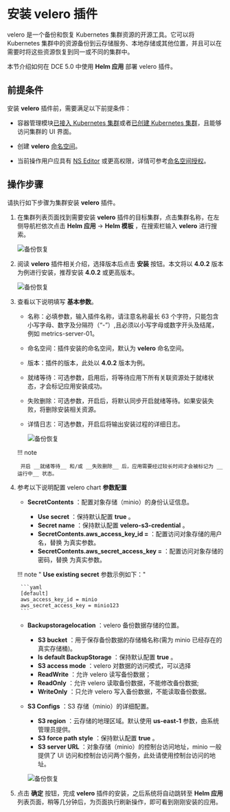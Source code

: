 # 安装 velero 插件

velero 是一个备份和恢复 Kubernetes 集群资源的开源工具。它可以将 Kubernetes 集群中的资源备份到云存储服务、本地存储或其他位置，并且可以在需要时将这些资源恢复到同一或不同的集群中。

本节介绍如何在 DCE 5.0 中使用 __Helm 应用__ 部署 velero 插件。 

## 前提条件

安装 __velero__ 插件前，需要满足以下前提条件：

- 容器管理模块[已接入 Kubernetes 集群](../clusters/integrate-cluster.md)或者[已创建 Kubernetes 集群](../clusters/create-cluster.md)，且能够访问集群的 UI 界面。

- 创建 __velero__ [命名空间](../namespaces/createns.md)。

- 当前操作用户应具有 [NS Editor](../permissions/permission-brief.md#ns-editor) 或更高权限，详情可参考[命名空间授权](../namespaces/createns.md)。

## 操作步骤

请执行如下步骤为集群安装 __velero__ 插件。

1. 在集群列表页面找到需要安装 __velero__ 插件的目标集群，点击集群名称，在左侧导航栏依次点击 __Helm 应用__ -> __Helm 模板__ ，在搜索栏输入 __velero__ 进行搜索。

    ![备份恢复](https://docs.daocloud.io/daocloud-docs-images/docs/kpanda/images/backup1.png)

2. 阅读 __velero__ 插件相关介绍，选择版本后点击 __安装__ 按钮。本文将以 __4.0.2__ 版本为例进行安装，推荐安装 __4.0.2__ 或更高版本。

    ![备份恢复](https://docs.daocloud.io/daocloud-docs-images/docs/zh/docs/kpanda/images/backup2.png)

3. 查看以下说明填写 **基本参数**。

    - 名称：必填参数，输入插件名称，请注意名称最长 63 个字符，只能包含小写字母、数字及分隔符（“-”）,且必须以小写字母或数字开头及结尾，例如 metrics-server-01。
    - 命名空间：插件安装的命名空间，默认为 __velero__ 命名空间。
    - 版本：插件的版本，此处以 __4.0.2__ 版本为例。
    - 就绪等待：可选参数，启用后，将等待应用下所有关联资源处于就绪状态，才会标记应用安装成功。
    - 失败删除：可选参数，开启后，将默认同步开启就绪等待。如果安装失败，将删除安装相关资源。
    - 详情日志：可选参数，开启后将输出安装过程的详细日志。

        ![备份恢复](https://docs.daocloud.io/daocloud-docs-images/docs/zh/docs/kpanda/images/backup3.png)

    !!! note

        开启 __就绪等待__ 和/或 __失败删除__ 后，应用需要经过较长时间才会被标记为 __运行中__ 状态。

4. 参考以下说明配置 velero chart **参数配置**

    - __SecretContents__ ：配置对象存储（minio）的身份认证信息。

        - __Use secret__ ：保持默认配置 __true__ 。
        - __Secret name__ ：保持默认配置 __velero-s3-credential__ 。
        - __SecretContents.aws_access_key_id = <modifiy>__ ：配置访问对象存储的用户名，替换 __<modifiy>__ 为真实参数。
        - __SecretContents.aws_secret_access_key = <modifiy>__ ：配置访问对象存储的密码，替换 __<modifiy>__ 为真实参数。

    !!! note " __Use existing secret__ 参数示例如下："

        ```yaml
        [default]
        aws_access_key_id = minio
        aws_secret_access_key = minio123
        ```

    - __Backupstoragelocation__ ：velero 备份数据存储的位置。
        - __S3 bucket__ ：用于保存备份数据的存储桶名称(需为 minio 已经存在的真实存储桶)。
        - __Is default BackupStorage__ ：保持默认配置 __true__ 。
        - __S3 access mode__ ：velero 对数据的访问模式，可以选择
        - __ReadWrite__ ：允许 velero 读写备份数据；
        - __ReadOnly__ ：允许 velero 读取备份数据，不能修改备份数据;
        - __WriteOnly__ ：只允许 velero 写入备份数据，不能读取备份数据。

    - __S3 Configs__ ：S3 存储（minio）的详细配置。
        - __S3 region__ ：云存储的地理区域。默认使用 __us-east-1__ 参数，由系统管理员提供。
        - __S3 force path style__ ：保持默认配置 __true__ 。
        - __S3 server URL__ ：对象存储（minio）的控制台访问地址，minio 一般提供了 UI 访问和控制台访问两个服务，此处请使用控制台访问的地址。

        ![备份恢复](https://docs.daocloud.io/daocloud-docs-images/docs/zh/docs/kpanda/images/backup4.png)

5. 点击 __确定__ 按钮，完成 __velero__ 插件的安装，之后系统将自动跳转至 __Helm 应用__ 列表页面，稍等几分钟后，为页面执行刷新操作，即可看到刚刚安装的应用。
